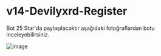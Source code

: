 # v14-Devilyxrd-Register

Bot 25 Star'da paylaşılacaktır aşağıdaki fotoğraflardan botu inceleyebilirsiniz.

![image](https://media.discordapp.net/attachments/1151097299808833566/1151097332302106815/devilyxrdCokluGirisCikisGuard.png)
